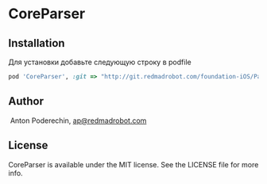 # CoreParser

## Installation

Для установки добавьте следующую строку в podfile

```ruby
pod 'CoreParser', :git => "http://git.redmadrobot.com/foundation-iOS/Parser.git"
```

## Author

 Anton Poderechin, ap@redmadrobot.com

## License

CoreParser is available under the MIT license. See the LICENSE file for more info.